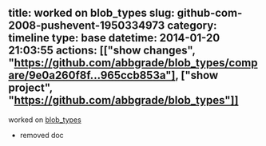 title: worked on blob_types
slug: github-com-2008-pushevent-1950334973
category: timeline
type: base
datetime: 2014-01-20 21:03:55
actions: [["show changes", "https://github.com/abbgrade/blob_types/compare/9e0a260f8f...965ccb853a"], ["show project", "https://github.com/abbgrade/blob_types"]]
---
worked on [blob_types](https://github.com/abbgrade/blob_types)

 - removed doc
